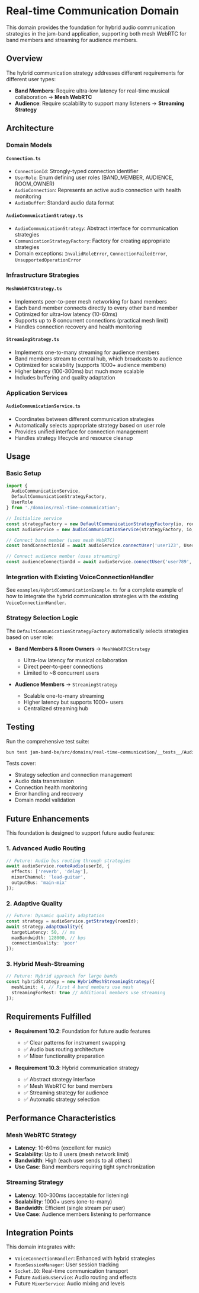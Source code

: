 # Real-time Communication Domain

This domain provides the foundation for hybrid audio communication strategies in the jam-band application, supporting both mesh WebRTC for band members and streaming for audience members.

## Overview

The hybrid communication strategy addresses different requirements for different user types:

- **Band Members**: Require ultra-low latency for real-time musical collaboration → **Mesh WebRTC**
- **Audience**: Require scalability to support many listeners → **Streaming Strategy**

## Architecture

### Domain Models

#### `Connection.ts`
- `ConnectionId`: Strongly-typed connection identifier
- `UserRole`: Enum defining user roles (BAND_MEMBER, AUDIENCE, ROOM_OWNER)
- `AudioConnection`: Represents an active audio connection with health monitoring
- `AudioBuffer`: Standard audio data format

#### `AudioCommunicationStrategy.ts`
- `AudioCommunicationStrategy`: Abstract interface for communication strategies
- `CommunicationStrategyFactory`: Factory for creating appropriate strategies
- Domain exceptions: `InvalidRoleError`, `ConnectionFailedError`, `UnsupportedOperationError`

### Infrastructure Strategies

#### `MeshWebRTCStrategy.ts`
- Implements peer-to-peer mesh networking for band members
- Each band member connects directly to every other band member
- Optimized for ultra-low latency (10-60ms)
- Supports up to 8 concurrent connections (practical mesh limit)
- Handles connection recovery and health monitoring

#### `StreamingStrategy.ts`
- Implements one-to-many streaming for audience members
- Band members stream to central hub, which broadcasts to audience
- Optimized for scalability (supports 1000+ audience members)
- Higher latency (100-300ms) but much more scalable
- Includes buffering and quality adaptation

### Application Services

#### `AudioCommunicationService.ts`
- Coordinates between different communication strategies
- Automatically selects appropriate strategy based on user role
- Provides unified interface for connection management
- Handles strategy lifecycle and resource cleanup

## Usage

### Basic Setup

```typescript
import { 
  AudioCommunicationService,
  DefaultCommunicationStrategyFactory,
  UserRole
} from './domains/real-time-communication';

// Initialize service
const strategyFactory = new DefaultCommunicationStrategyFactory(io, roomSessionManager);
const audioService = new AudioCommunicationService(strategyFactory, io, roomSessionManager);

// Connect band member (uses mesh WebRTC)
const bandConnectionId = await audioService.connectUser('user123', UserRole.BAND_MEMBER, 'room456');

// Connect audience member (uses streaming)
const audienceConnectionId = await audioService.connectUser('user789', UserRole.AUDIENCE, 'room456');
```

### Integration with Existing VoiceConnectionHandler

See `examples/HybridCommunicationExample.ts` for a complete example of how to integrate the hybrid communication strategies with the existing `VoiceConnectionHandler`.

### Strategy Selection Logic

The `DefaultCommunicationStrategyFactory` automatically selects strategies based on user role:

- **Band Members & Room Owners** → `MeshWebRTCStrategy`
  - Ultra-low latency for musical collaboration
  - Direct peer-to-peer connections
  - Limited to ~8 concurrent users

- **Audience Members** → `StreamingStrategy`
  - Scalable one-to-many streaming
  - Higher latency but supports 1000+ users
  - Centralized streaming hub

## Testing

Run the comprehensive test suite:

```bash
bun test jam-band-be/src/domains/real-time-communication/__tests__/AudioCommunicationStrategy.test.ts --run
```

Tests cover:
- Strategy selection and connection management
- Audio data transmission
- Connection health monitoring
- Error handling and recovery
- Domain model validation

## Future Enhancements

This foundation is designed to support future audio features:

### 1. Advanced Audio Routing
```typescript
// Future: Audio bus routing through strategies
await audioService.routeAudio(userId, {
  effects: ['reverb', 'delay'],
  mixerChannel: 'lead-guitar',
  outputBus: 'main-mix'
});
```

### 2. Adaptive Quality
```typescript
// Future: Dynamic quality adaptation
const strategy = audioService.getStrategy(roomId);
await strategy.adaptQuality({
  targetLatency: 50, // ms
  maxBandwidth: 128000, // bps
  connectionQuality: 'poor'
});
```

### 3. Hybrid Mesh-Streaming
```typescript
// Future: Hybrid approach for large bands
const hybridStrategy = new HybridMeshStreamingStrategy({
  meshLimit: 4, // First 4 band members use mesh
  streamingForRest: true // Additional members use streaming
});
```

## Requirements Fulfilled

- **Requirement 10.2**: Foundation for future audio features
  - ✅ Clear patterns for instrument swapping
  - ✅ Audio bus routing architecture
  - ✅ Mixer functionality preparation

- **Requirement 10.3**: Hybrid communication strategy
  - ✅ Abstract strategy interface
  - ✅ Mesh WebRTC for band members
  - ✅ Streaming strategy for audience
  - ✅ Automatic strategy selection

## Performance Characteristics

### Mesh WebRTC Strategy
- **Latency**: 10-60ms (excellent for music)
- **Scalability**: Up to 8 users (mesh network limit)
- **Bandwidth**: High (each user sends to all others)
- **Use Case**: Band members requiring tight synchronization

### Streaming Strategy
- **Latency**: 100-300ms (acceptable for listening)
- **Scalability**: 1000+ users (one-to-many)
- **Bandwidth**: Efficient (single stream per user)
- **Use Case**: Audience members listening to performance

## Integration Points

This domain integrates with:
- `VoiceConnectionHandler`: Enhanced with hybrid strategies
- `RoomSessionManager`: User session tracking
- `Socket.IO`: Real-time communication transport
- Future `AudioBusService`: Audio routing and effects
- Future `MixerService`: Audio mixing and levels